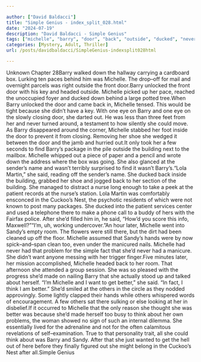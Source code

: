 ```yaml
---

author: ["David Baldacci"]
title: "Simple Genius - index_split_028.html"
date: "2024-07-19"
description: "David Baldacci - Simple Genius"
tags: ["michelle", "barry", "door", "back", "outside", "ducked", "never", "building", "said", "sandy", "think", "others", "box", "pace", "behind", "front", "unlocked", "key", "headed", "one", "eye", "closing", "foot", "around", "could"]
categories: [Mystery, Adult, Thriller]
url: /posts/davidbaldacci/SimpleGenius-indexsplit028html

---
```



Unknown
Chapter 28Barry walked down the hallway carrying a cardboard box. Lurking ten paces behind him was Michelle. The drop–off for mail and overnight parcels was right outside the front door.Barry unlocked the front door with his key and headed outside. Michelle picked up her pace, reached the unoccupied foyer and ducked down behind a large potted tree.When Barry unlocked the door and came back in, Michelle tensed. This would be tight because she didn’t have a key. With one eye on Barry and one eye on the slowly closing door, she darted out. He was less than three feet from her and never turned around, a testament to how silently she could move. As Barry disappeared around the corner, Michelle stabbed her foot inside the door to prevent it from closing. Removing her shoe she wedged it between the door and the jamb and hurried out.It only took her a few seconds to find Barry’s package in the pile outside the building next to the mailbox. Michelle whipped out a piece of paper and a pencil and wrote down the address where the box was going. She also glanced at the sender’s name and wasn’t terribly surprised to find it wasn’t Barry’s.“Lola Martin,” she said, reading off the sender’s name. She ducked back inside the building, grabbed her shoe and jogged back to her section of the building. She managed to distract a nurse long enough to take a peek at the patient records at the nurse’s station. Lola Martin was comfortably ensconced in the Cuckoo’s Nest, the psychotic residents of which were not known to post many packages. She ducked into the patient services center and used a telephone there to make a phone call to a buddy of hers with the Fairfax police. After she’d filled him in, he said, “How’d you score this info, Maxwell?”“I’m, uh, working undercover.”An hour later, Michelle went into Sandy’s empty room. The flowers were still there, but the dirt had been cleaned up off the floor. Michelle assumed that Sandy’s hands were by now spick–and–span clean too, even under the manicured nails. Michelle had never had that problem for the simple fact that she’d never had a manicure. She didn’t want anyone messing with her trigger finger.Five minutes later, her mission accomplished, Michelle headed back to her room. That afternoon she attended a group session. She was so pleased with the progress she’d made on nailing Barry that she actually stood up and talked about herself. “I’m Michelle and I want to get better,” she said. “In fact, I think I am better.” She’d smiled at the others in the circle as they nodded approvingly. Some lightly clapped their hands while others whispered words of encouragement. A few others sat there sulking or else looking at her in disbelief.If it occurred to Michelle that the only reason she thought she was better was because she’d made herself too busy to think about her own problems, the woman showed no sign of such an internal dilemma. She essentially lived for the adrenaline and not for the often calamitous revelations of self–examination. True to that personality trait, all she could think about was Barry and Sandy. After that she just wanted to get the hell out of here before they finally figured out she might belong in the Cuckoo’s Nest after all.Simple Genius
